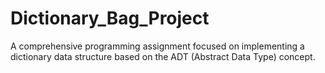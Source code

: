# Dictionary_Bag_Project
A comprehensive programming assignment focused on implementing a dictionary data structure based on the ADT (Abstract Data Type) concept.
